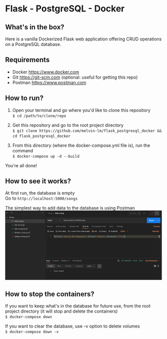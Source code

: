 # Flask - PostgreSQL - Docker 

## What's in the box? 
Here is a vanilla Dockerized Flask web application offering CRUD operations on a PostgreSQL database.

## Requirements
* Docker https://www.docker.com
* Git https://git-scm.com (optional: useful for getting this repo)
* Postman https://www.postman.com 

## How to run? 
1. Open your terminal and go where you'd like to clone this repository  
`$ cd /path/to/clone/repo`

2. Get this repository and go to the root project directory  
`$ git clone https://github.com/melvin-lm/flask_postgresql_docker && cd flask_postgresql_docker`

3. From this directory (where the docker-compose.yml file is), run the command  
`$ docker-compose up -d --build`

You're all done!

## How to see it works?
At first run, the database is empty  
Go to `http://localhost:5000/songs`

The simplest way to add data to the database is using Postman  
![image](images/postman.png)

## How to stop the containers?
If you want to keep what's in the database for future use, from the root project directory (it will stop and delete the containers)  
`$ docker-compose down`

If you want to clear the database, use -v option to delete volumes  
`$ docker-compose down -v`
